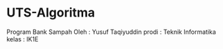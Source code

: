 # UTS-Algoritma
Program Bank Sampah
Oleh  : Yusuf Taqiyuddin
prodi : Teknik Informatika
kelas : IK1E
